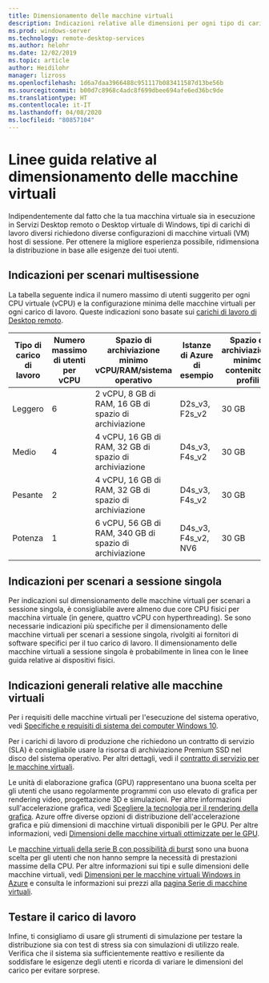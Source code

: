 ```yaml
---
title: Dimensionamento delle macchine virtuali
description: Indicazioni relative alle dimensioni per ogni tipo di carico di lavoro.
ms.prod: windows-server
ms.technology: remote-desktop-services
ms.author: helohr
ms.date: 12/02/2019
ms.topic: article
author: Heidilohr
manager: lizross
ms.openlocfilehash: 1d6a7daa3966488c951117b083411587d13be56b
ms.sourcegitcommit: b00d7c8968c4adc8f699dbee694afe6ed36bc9de
ms.translationtype: HT
ms.contentlocale: it-IT
ms.lasthandoff: 04/08/2020
ms.locfileid: "80857104"
---
```

# <a name="virtual-machine-sizing-guidance"></a>Linee guida relative al dimensionamento delle macchine virtuali

Indipendentemente dal fatto che la tua macchina virtuale sia in esecuzione in Servizi Desktop remoto o Desktop virtuale di Windows, tipi di carichi di lavoro diversi richiedono diverse configurazioni di macchine virtuali (VM) host di sessione. Per ottenere la migliore esperienza possibile, ridimensiona la distribuzione in base alle esigenze dei tuoi utenti.

## <a name="multi-session-recommendations"></a>Indicazioni per scenari multisessione

La tabella seguente indica il numero massimo di utenti suggerito per ogni CPU virtuale (vCPU) e la configurazione minima delle macchine virtuali per ogni carico di lavoro. Queste indicazioni sono basate sui [carichi di lavoro di Desktop remoto](remote-desktop-workloads.md).

| Tipo di carico di lavoro | Numero massimo di utenti per vCPU | Spazio di archiviazione minimo vCPU/RAM/sistema operativo | Istanze di Azure di esempio | Spazio di archiviazione minimo contenitore profili |
| --- | --- | --- | --- | --- |
| Leggero | 6 | 2 vCPU, 8 GB di RAM, 16 GB di spazio di archiviazione | D2s_v3, F2s_v2 | 30 GB |
| Medio | 4 | 4 vCPU, 16 GB di RAM, 32 GB di spazio di archiviazione | D4s_v3, F4s_v2 | 30 GB |
| Pesante | 2 | 4 vCPU, 16 GB di RAM, 32 GB di spazio di archiviazione | D4s_v3, F4s_v2 | 30 GB |
| Potenza | 1 | 6 vCPU, 56 GB di RAM, 340 GB di spazio di archiviazione | D4s_v3, F4s_v2, NV6 | 30 GB |

## <a name="single-session-recommendations"></a>Indicazioni per scenari a sessione singola

Per indicazioni sul dimensionamento delle macchine virtuali per scenari a sessione singola, è consigliabile avere almeno due core CPU fisici per macchina virtuale (in genere, quattro vCPU con hyperthreading). Se sono necessarie indicazioni più specifiche per il dimensionamento delle macchine virtuali per scenari a sessione singola, rivolgiti ai fornitori di software specifici per il tuo carico di lavoro. Il dimensionamento delle macchine virtuali a sessione singola è probabilmente in linea con le linee guida relative ai dispositivi fisici.

## <a name="general-virtual-machine-recommendations"></a>Indicazioni generali relative alle macchine virtuali

Per i requisiti delle macchine virtuali per l'esecuzione del sistema operativo, vedi [Specifiche e requisiti di sistema dei computer Windows 10](https://www.microsoft.com/windows/windows-10-specifications).

Per i carichi di lavoro di produzione che richiedono un contratto di servizio (SLA) è consigliabile usare la risorsa di archiviazione Premium SSD nel disco del sistema operativo. Per altri dettagli, vedi il [contratto di servizio per le macchine virtuali](https://azure.microsoft.com/support/legal/sla/virtual-machines/v1_8/).

Le unità di elaborazione grafica (GPU) rappresentano una buona scelta per gli utenti che usano regolarmente programmi con uso elevato di grafica per rendering video, progettazione 3D e simulazioni. Per altre informazioni sull'accelerazione grafica, vedi [Scegliere la tecnologia per il rendering della grafica](rds-graphics-virtualization.md). Azure offre diverse opzioni di distribuzione dell'accelerazione grafica e più dimensioni di macchine virtuali disponibili per le GPU. Per altre informazioni, vedi [Dimensioni delle macchine virtuali ottimizzate per le GPU](https://docs.microsoft.com/azure/virtual-machines/windows/sizes-gpu).

Le [macchine virtuali della serie B con possibilità di burst](https://docs.microsoft.com/azure/virtual-machines/windows/b-series-burstable) sono una buona scelta per gli utenti che non hanno sempre la necessità di prestazioni massime della CPU. Per altre informazioni sui tipi e sulle dimensioni delle macchine virtuali, vedi [Dimensioni per le macchine virtuali Windows in Azure](https://docs.microsoft.com/azure/virtual-machines/windows/sizes) e consulta le informazioni sui prezzi alla [pagina Serie di macchine virtuali](https://azure.microsoft.com/pricing/details/virtual-machines/series/).

## <a name="test-your-workload"></a>Testare il carico di lavoro

Infine, ti consigliamo di usare gli strumenti di simulazione per testare la distribuzione sia con test di stress sia con simulazioni di utilizzo reale. Verifica che il sistema sia sufficientemente reattivo e resiliente da soddisfare le esigenze degli utenti e ricorda di variare le dimensioni del carico per evitare sorprese.
